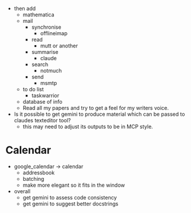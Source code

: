 - then add 
  - mathematica
  - mail
    - synchronise
      - offlineimap 
    - read
      - mutt or another 
    - summarise
      - claude 
    - search
      - notmuch 
    - send
      - msmtp 
  - to do list
    - taskwarrior 
  - database of info 
  - Read all my papers and try to get a feel for my writers voice. 
- Is it possible to get gemini to produce material which can be passed to claudes texteditor tool?
  - this may need to adjust its outputs to be in MCP style. 
# Calendar
- google_calendar -> calendar
  - addressbook
  - batching
  - make more elegant so it fits in the window
- overall
  - get gemini to assess code consistency
  - get gemini to suggest better docstrings
